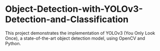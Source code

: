 # Object-Detection-with-YOLOv3-Detection-and-Classification
This project demonstrates the implementation of YOLOv3 (You Only Look Once), a state-of-the-art object detection model, using OpenCV and Python. 
